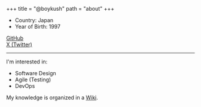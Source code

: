 +++
title = "@boykush"
path = "about"
+++

- Country: Japan
- Year of Birth: 1997

<div>
   <a href="https://github.com/boykush" rel="noopener" target="_blank">GitHub</a>
</div>
<div>
   <a href="https://twitter.com/boykush315" rel="noopener" target="_blank">X (Twitter)</a>
</div>

--- 

I'm interested in:
- Software Design
- Agile (Testing)
- DevOps

My knowledge is organized in a <a href="https://boykush.github.io/wiki/" rel="noopener" target="_blank">Wiki</a>.
